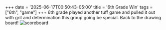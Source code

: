 +++
date = '2025-06-17T00:50:43-05:00'
title = '6th Grade Win'
tags = ["6th", "game"]
+++
6th grade played another tuff game and pulled it out with grit and determination this group going be special. Back to the drawing board!
![scoreboard](/img/20250614-6thgrade.png)